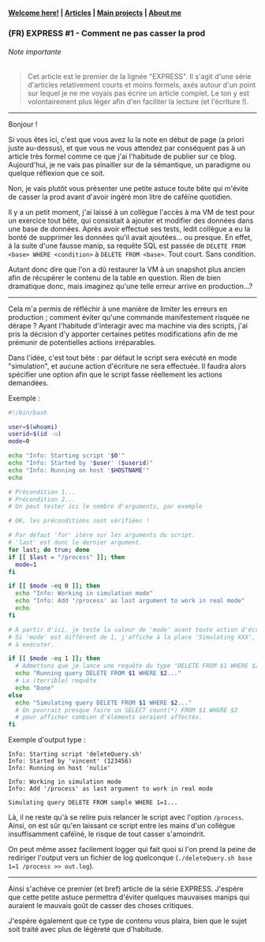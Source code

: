 #### [Welcome here!](https://vpenando.github.io) | [Articles](https://vpenando.github.io/articles.html) | [Main projects](https://vpenando.github.io/projects.html) | [About me](https://vpenando.github.io/about.html)

### (FR) EXPRESS #1 - Comment ne pas casser la prod

###### Note importante
> Cet article est le premier de la lignée "EXPRESS". Il s'agit d'une série d'articles relativement courts et moins formels, axés autour d'un point sur lequel je ne me voyais pas écrire un article complet. Le ton y est volontairement plus léger afin d'en faciliter la lecture (et l'écriture !).

---

Bonjour !

Si vous êtes ici, c'est que vous avez lu la note en début de page (a priori juste au-dessus), et que vous ne vous attendez par conséquent pas à un article très formel comme ce que j'ai l'habitude de publier sur ce blog.
Aujourd'hui, je ne vais pas pinailler sur de la sémantique, un paradigme ou quelque réflexion que ce soit.

Non, je vais plutôt vous présenter une petite astuce toute bête qui m'évite de casser la prod avant d'avoir ingéré mon litre de caféïne quotidien.

Il y a un petit moment, j'ai laissé à un collègue l'accès à ma VM de test pour un exercice tout bête, qui consistait à ajouter et modifier des données dans une base de données.
Après avoir effectué ses tests, ledit collègue a eu la bonté de supprimer les données qu'il avait ajoutées... ou presque. En effet, à la suite d'une fausse manip, sa requête SQL est passée de `DELETE FROM <base> WHERE <condition>` à `DELETE FROM <base>`. Tout court. Sans condition.

Autant donc dire que l'on a dû restaurer la VM à un snapshot plus ancien afin de récupérer le contenu de la table en question. Rien de bien dramatique donc, mais imaginez qu'une telle erreur arrive en production...?

---

Cela m'a permis de réfléchir à une manière de limiter les erreurs en production ; comment éviter qu'une commande manifestement risquée ne dérape ? Ayant l'habitude d'interagir avec ma machine via des scripts, j'ai pris la décision d'y apporter certaines petites modifications afin de me prémunir de potentielles actions irréparables.

Dans l'idée, c'est tout bête : par défaut le script sera exécuté en mode "simulation", et aucune action d'écriture ne sera effectuée. Il faudra alors spécifier une option afin que le script fasse réellement les actions demandées.

Exemple :

```sh
#!/bin/bash

user=$(whoami)
userid=$(id -u)
mode=0

echo "Info: Starting script '$0'"
echo "Info: Started by '$user' ($userid)"
echo "Info: Running on host '$HOSTNAME'" 
echo

# Précondition 1...
# Précondition 2...
# On peut tester ici le nombre d'arguments, par exemple

# OK, les préconditions sont vérifiées !

# Par défaut 'for' itère sur les arguments du script.
# 'last' est donc le dernier argument.
for last; do true; done 
if [[ $last = "/process" ]]; then
  mode=1
fi

if [[ $mode -eq 0 ]]; then
  echo "Info: Working in simulation mode"
  echo "Info: Add '/process' as last argument to work in real mode"
  echo
fi

# À partir d'ici, je teste la valeur de 'mode' avant toute action d'écriture.
# Si 'mode' est différent de 1, j'affiche à la place 'Simulating XXX', où 'XXX' est la commande
# à exécuter.

if [[ $mode -eq 1 ]]; then
  # Admettons que je lance une requête du type "DELETE FROM $1 WHERE $2"
  echo "Running query DELETE FROM $1 WHERE $2..."
  # La (terrible) requête
  echo "Done"
else
  echo "Simulating query DELETE FROM $1 WHERE $2..."
  # On pourrait presque faire un SELECT count(*) FROM $1 WHERE $2
  # pour afficher combien d'éléments seraient affectés.
fi
```

Exemple d'output type :
```
Info: Starting script 'deleteQuery.sh'
Info: Started by 'vincent' (123456)
Info: Running on host 'nulix'

Info: Working in simulation mode
Info: Add '/process' as last argument to work in real mode

Simulating query DELETE FROM sample WHERE 1=1...
```

Là, il ne reste qu'à se relire puis relancer le script avec l'option `/process`. Ainsi, on est sûr qu'en laissant ce script entre les mains d'un collègue insuffisamment caféïné, le risque de tout casser s'amoindrit.

On peut même assez facilement logger qui fait quoi si l'on prend la peine de rediriger l'output vers un fichier de log quelconque (`./deleteQuery.sh base 1=1 /process >> out.log`).

---

Ainsi s'achève ce premier (et bref) article de la série EXPRESS. J'espère que cette petite astuce permettra d'éviter quelques mauvaises manips qui auraient le mauvais goût de casser des choses critiques.

J'espère également que ce type de contenu vous plaira, bien que le sujet soit traité avec plus de légèreté que d'habitude.

